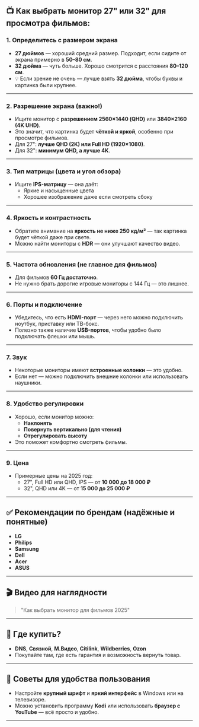 
## 📺 Как выбрать монитор 27" или 32" для просмотра фильмов:  

### 1. **Определитесь с размером экрана**
- **27 дюймов** — хороший средний размер. Подходит, если сидите от экрана примерно в **50–80 см**.
- **32 дюйма** — чуть больше. Хорошо смотрится с расстояния **80–120 см**.
- 💡 Если зрение не очень — лучше взять **32 дюйма**, чтобы буквы и картинка были крупнее.

---

### 2. **Разрешение экрана (важно!)**
- Ищите монитор с **разрешением 2560×1440 (QHD)** или **3840×2160 (4K UHD)**.
- Это значит, что картинка будет **чёткой и яркой**, особенно при просмотре фильмов.
- Для 27": **лучше QHD (2K) или Full HD (1920×1080)**.
- Для 32": **минимум QHD, а лучше 4K**.

---

### 3. **Тип матрицы (цвета и угол обзора)**
- Ищите **IPS-матрицу** — она даёт:
  - Яркие и насыщенные цвета
  - Хорошее изображение даже если смотреть сбоку

---

### 4. **Яркость и контрастность**
- Обратите внимание на **яркость не ниже 250 кд/м²** — так картинка будет чёткой даже при свете.
- Можно найти мониторы с **HDR** — они улучшают качество видео.

---

### 5. **Частота обновления (не главное для фильмов)**
- Для фильмов **60 Гц достаточно**.
- Не нужно брать дорогие игровые мониторы с 144 Гц — это лишнее.

---

### 6. **Порты и подключение**
- Убедитесь, что есть **HDMI-порт** — через него можно подключить ноутбук, приставку или ТВ-бокс.
- Полезно также наличие **USB-портов**, чтобы удобно было подключать флешки или мышь.

---

### 7. **Звук**
- Некоторые мониторы имеют **встроенные колонки** — это удобно.
- Если нет — можно подключить внешние колонки или использовать наушники.

---

### 8. **Удобство регулировки**
- Хорошо, если монитор можно:
  - **Наклонять**
  - **Повернуть вертикально (для чтения)**
  - **Отрегулировать высоту**
- Это поможет комфортно смотреть фильмы.

---

### 9. **Цена**
- Примерные цены на 2025 год:
  - 27", Full HD или QHD, IPS — от **10 000 до 18 000 ₽**
  - 32", QHD или 4K — от **15 000 до 25 000 ₽**

---

## ✅ Рекомендации по брендам (надёжные и понятные)
- **LG**
- **Philips**
- **Samsung**
- **Dell**
- **Acer**
- **ASUS**

---

## 🎬 Видео для наглядности

> "Как выбрать монитор для фильмов 2025"

---

## 🛒 Где купить?
- **DNS**, **Связной**, **М.Видео**, **Citilink**, **Wildberries**, **Ozon**
- Покупайте там, где есть гарантия и возможность вернуть товар.

---

## 🧓 Советы для удобства пользования
- Настройте **крупный шрифт** и **яркий интерфейс** в Windows или на телевизоре.
- Можно установить программу **Kodi** или использовать **браузер с YouTube** — всё просто и удобно.

---

